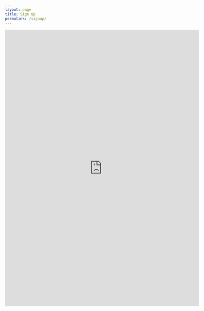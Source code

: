 ```yaml
---
layout: page
title: Sign Up
permalink: /signup/
---
```


<iframe
    src="https://docs.google.com/forms/d/e/1FAIpQLSfKVPvunVcU7cfA9Zqc3CWW0z5l2_TIsafL6E7i1ApSS94xXg/viewform?embedded=true"
    width="640"
    height="909"
    frameborder="0"
    marginheight="0"
    marginwidth="0"
>
    Loading…
</iframe>